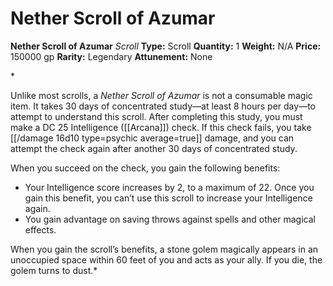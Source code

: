 # Nether Scroll of Azumar

**Nether Scroll of Azumar**
_Scroll_
**Type:** Scroll
**Quantity:** 1
**Weight:** N/A
**Price:** 150000 gp
**Rarity:** Legendary
**Attunement:** None

*<p>Unlike most scrolls, a *Nether Scroll of Azumar* is not a consumable magic item. It takes 30 days of concentrated study—at least 8 hours per day—to attempt to understand this scroll. After completing this study, you must make a DC 25 Intelligence ([[Arcana]]) check. If this check fails, you take  [[/damage 16d10 type=psychic average=true]] damage, and you can attempt the check again after another 30 days of concentrated study.

When you succeed on the check, you gain the following benefits:</p>
* Your Intelligence score increases by 2, to a maximum of 22. Once you gain this benefit, you can’t use this scroll to increase your Intelligence again.
* You gain advantage on saving throws against spells and other magical effects.

When you gain the scroll’s benefits, a stone golem magically appears in an unoccupied space within 60 feet of you and acts as your ally. If you die, the golem turns to dust.*